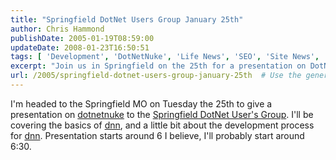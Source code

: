 ```yaml
---
title: "Springfield DotNet Users Group January 25th"
author: Chris Hammond
publishDate: 2005-01-19T08:59:00
updateDate: 2008-01-23T16:50:51
tags: [ 'Development', 'DotNetNuke', 'Life News', 'SEO', 'Site News', 'Technology' ]
excerpt: "Join us in Springfield on the 25th for a presentation on DotNetNuke and its development process by our expert. Don't miss out on this insightful event!"
url: /2005/springfield-dotnet-users-group-january-25th  # Use the generated URL with year
---
```

<P>I'm headed to the Springfield MO on Tuesday the 25th to give a presentation on <a title="DotNetNuke.com" href="https://www.dotnetnuke.com/" target="_blank">dotnetnuke</a> to the <A href="https://sgfdotnet.org/Events/111.aspx ">Springfield DotNet User's Group</A>. I'll be covering the basics of <a title="DotNetNuke.com" href="https://www.dotnetnuke.com" target="_blank">dnn</a>, and a little bit about the development process for <a title="DotNetNuke.com" href="https://www.dotnetnuke.com" target="_blank">dnn</a>. Presentation starts around 6 I believe, I'll probably start around 6:30.</P>

